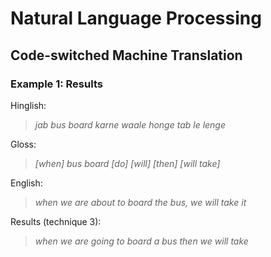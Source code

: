 # Natural Language Processing

## Code-switched Machine Translation 
### Example 1: Results

Hinglish: 
> _jab bus board karne waale honge tab le lenge_

Gloss: 
> _[when] bus board [do] [will] [then] [will take]_

English: 
> _when we are about to board the bus, we will take it_

Results (technique 3): 

> _when we are going to board a bus then we will take_



